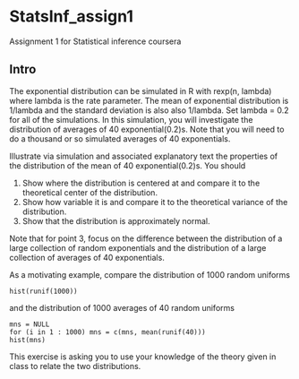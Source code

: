 StatsInf_assign1
================

Assignment 1 for Statistical inference coursera
## Intro

The exponential distribution can be simulated in R with rexp(n, lambda) where lambda is the rate parameter. The mean of exponential distribution is 1/lambda and the standard deviation is also also 1/lambda. Set lambda = 0.2 for all of the simulations. In this simulation, you will investigate the distribution of averages of 40 exponential(0.2)s. Note that you will need to do a thousand or so simulated averages of 40 exponentials.

Illustrate via simulation and associated explanatory text the properties of the distribution of the mean of 40 exponential(0.2)s.  You should
1. Show where the distribution is centered at and compare it to the theoretical center of the distribution.
2. Show how variable it is and compare it to the theoretical variance of the distribution.
3. Show that the distribution is approximately normal.

Note that for point 3, focus on the difference between the distribution of a large collection of random exponentials and the distribution of a large collection of averages of 40 exponentials. 

As a motivating example, compare the distribution of 1000 random uniforms

`hist(runif(1000))`

and the distribution of 1000 averages of 40 random uniforms
```R{}
mns = NULL
for (i in 1 : 1000) mns = c(mns, mean(runif(40)))
hist(mns)
```
This exercise is asking you to use your knowledge of the theory given in class to relate the two distributions.
